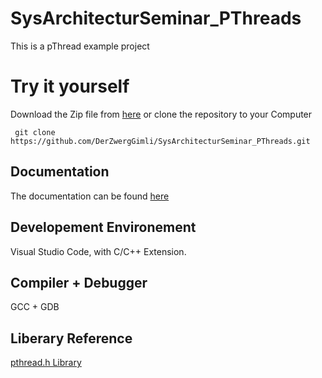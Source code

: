 # SysArchitecturSeminar_PThreads
This is a pThread example project

# Try it yourself
Download the Zip file from [here](https://github.com/DerZwergGimli/SysArchitecturSeminar_PThreads/archive/master.zip)
or clone the repository to your Computer
```
 git clone https://github.com/DerZwergGimli/SysArchitecturSeminar_PThreads.git
```

## Documentation

The documentation can be found [here](documentation.md)



## Developement Environement

Visual Studio Code, with C/C++ Extension.

## Compiler + Debugger
GCC + GDB

## Liberary Reference
[pthread.h Library](https://pubs.opengroup.org/onlinepubs/7908799/xsh/pthread.h.html)
